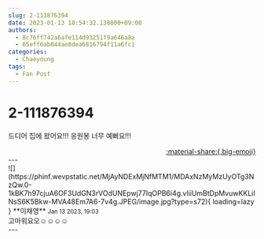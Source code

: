```yaml
---
slug: 2-111876394
date: 2023-01-13 18:54:32.138000+09:00
authors:
  - 8c76ff742a6afe114d93251f9a646a8a
  - 65eff6ab044ae8dea6816794f11a6fc1
categories:
  - Chaeyoung
tags:
  - Fan Post
---
```


# 2-111876394

<div class="post-container" markdown="1">
<div class="content-container md-sidebar__scrollwrap" markdown="1">

드디어 집에 왔어요!!! 응원봉 너무 예뻐요!!!

</div>
</div>

<div style="text-align: right;" markdown="1">
<a href="https://weverse.io/fromis9/fanpost/2-111876394" style="text-align: right;">:material-share:{.big-emoji}</a>
</div>
---

<div class="comments-container md-sidebar__scrollwrap" markdown="1">
<div class="comment" markdown="1">
<div class='id-container' markdown="1">
![](https://phinf.wevpstatic.net/MjAyNDExMjNfMTM1/MDAxNzMyMzUyOTg3NzQw.0-1kBK7h97cjuA6OF3UdGN3rVOdUNEpwj77IqOPB6i4g.vliiUmBtDpMvuwKKLiINsS6K5Bkw-MVA48Em7A6-7v4g.JPEG/image.jpg?type=s72){ loading=lazy }
**<span class="artist">이채영</span>** <small>Jan 13 2023, 19:03</small><br>
</div>
<div class='comment-body' markdown="1">
고마워요오☺️☺️☺️☺️
</div>
</div>
</div>
---
